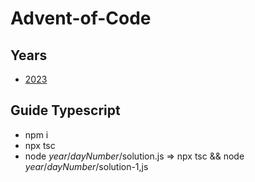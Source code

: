 # Advent-of-Code

## Years

-   [2023](2023)

## Guide Typescript

-   npm i
-   npx tsc
-   node _year_/_dayNumber_/solution.js
    => npx tsc && node _year_/_dayNumber_/solution-1,js
